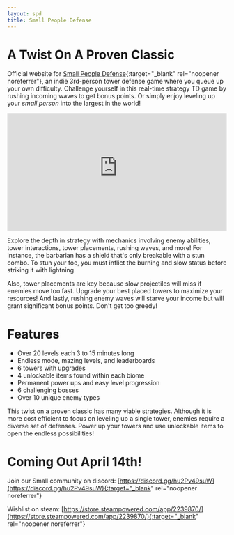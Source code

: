 ```yaml
---
layout: spd
title: Small People Defense
---
```


# A Twist On A Proven Classic

Official website for [Small People Defense](https://store.steampowered.com/app/2239870/){:target="_blank" rel="noopener noreferrer"}, an indie 3rd-person tower defense game where you queue up your own difficulty. Challenge yourself in this real-time strategy TD game by rushing incoming waves to get bonus points. Or simply enjoy leveling up your *small person* into the largest in the world!

<iframe width="100%" height="270" src="https://cdn.akamai.steamstatic.com/steam/apps/256921850/movie480_vp9.webm" frameborder="0" allowfullscreen></iframe>

Explore the depth in strategy with mechanics involving enemy abilities, tower interactions, tower placements, rushing waves, and more! For instance, the barbarian has a shield that's only breakable with a stun combo. To stun your foe, you must inflict the burning and slow status before striking it with lightning.

Also, tower placements are key because slow projectiles will miss if enemies move too fast. Upgrade your best placed towers to maximize your resources! And lastly, rushing enemy waves will starve your income but will grant significant bonus points. Don't get too greedy!

# Features

* Over 20 levels each 3 to 15 minutes long
* Endless mode, mazing levels, and leaderboards
* 6 towers with upgrades
* 4 unlockable items found within each biome
* Permanent power ups and easy level progression
* 6 challenging bosses
* Over 10 unique enemy types

This twist on a proven classic has many viable strategies. Although it is more cost efficient to focus on leveling up a single tower, enemies require a diverse set of defenses. Power up your towers and use unlockable items to open the endless possibilities!

# Coming Out April 14th!

Join our Small community on discord: [https://discord.gg/hu2Pv49suW](https://discord.gg/hu2Pv49suW){:target="_blank" rel="noopener noreferrer"}

Wishlist on steam: [https://store.steampowered.com/app/2239870/](https://store.steampowered.com/app/2239870/){:target="_blank" rel="noopener noreferrer"}
